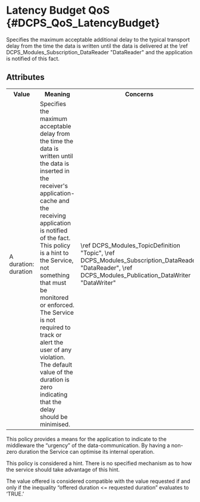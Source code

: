 Latency Budget QoS              {#DCPS_QoS_LatencyBudget}
==================

Specifies the maximum acceptable additional delay to the typical transport delay
from the time the data is written until the data is delivered at the
\ref DCPS_Modules_Subscription_DataReader "DataReader" and the application is notified of this fact.

Attributes
----------
<table>
    <tr>
        <th>Value</th>
        <th>Meaning</th>
        <th>Concerns</th>
        <th>RxO</th>
        <th>Changeable</th>
    </tr>
    <tr>
        <td>
            A duration:<br/>
            duration
        </td>
        <td>
            Specifies the maximum acceptable
            delay from the time the data is
            written until the data is inserted in
            the receiver's application-cache and
            the receiving application is notified
            of the fact. This policy is a hint to
            the Service, not something that must
            be monitored or enforced. The
            Service is not required to track or
            alert the user of any violation. The
            default value of the duration is zero
            indicating that the delay should be
            minimised.
        </td>
        <td>
            \ref DCPS_Modules_TopicDefinition "Topic",
            \ref DCPS_Modules_Subscription_DataReader "DataReader",
            \ref DCPS_Modules_Publication_DataWriter "DataWriter"
        </td>
        <td>Yes</td>
        <td>Yes</td>
    </tr>
</table>

This policy provides a means for the application to indicate to the middleware the “urgency” of the data-communication. By having a non-zero duration the Service can optimise its internal operation.

This policy is considered a hint. There is no specified mechanism as to how the service should take advantage of this hint.

The value offered is considered compatible with the value requested if and only if the inequality “offered duration <=
requested duration” evaluates to ‘TRUE.’


